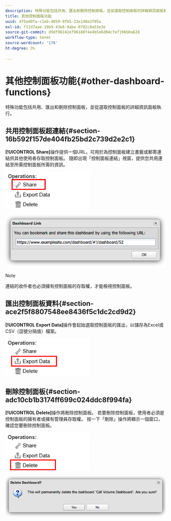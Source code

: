 ```yaml
---
description: 特殊功能包括共用、匯出和刪除控制面板，並從選取控制面板的詳細資訊面板執行。
title: 其他控制面板功能
uuid: 4f5ed0fa-c1eb-4059-9fb5-33e1d0e2f85a
exl-id: f11d7aae-19b9-43e8-9abe-0702c0a53e3e
source-git-commit: d9df90242ef96188f4e4b5e6d04cfef196b0a628
workflow-type: tm+mt
source-wordcount: '178'
ht-degree: 3%

---
```


# 其他控制面板功能{#other-dashboard-functions}

特殊功能包括共用、匯出和刪除控制面板，並從選取控制面板的詳細資訊面板執行。

## 共用控制面板超連結{#section-16b592f157de404fb25bd2c739d2e2c1}

**[!UICONTROL Share]**&#x200B;操作提供一個URL，可用於為控制面板建立書籤或郵寄連結供其他使用者存取控制面板。 隨即出現「控制面板連結」視窗，提供您共用連結至所需控制面板所需的資訊。

![](assets/share.png)

![](assets/dashboard_link.png)

>[!NOTE]
>
>連結的收件者也必須擁有控制面板的存取權，才能檢視控制面板。

## 匯出控制面板資料{#section-ace2f5f8807548ee8436f5c1dc2cd9d2}

**[!UICONTROL Export Data]**&#x200B;操作會起始選取控制面板的匯出，以儲存為Excel或CSV（逗號分隔值）檔案。

![](assets/export_data.png)

## 刪除控制面板{#section-adc10cb1b3174ff699c024ddc8f994fa}

**[!UICONTROL Delete]**&#x200B;操作將刪除控制面板。 若要刪除控制面板，使用者必須是控制面板的擁有者或擁有管理員存取權。 按一下「刪除」操作將顯示一個窗口，確認您要刪除控制面板。

![](assets/delete.png)

![](assets/delete2.png)
